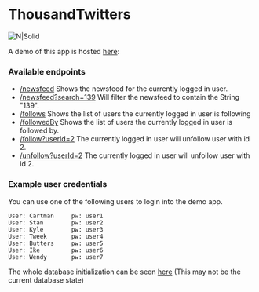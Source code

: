 # ThousandTwitters

![N|Solid](https://cdn3.tnwcdn.com/wp-content/blogs.dir/1/files/2015/03/0318_twitter.jpg)

A demo of this app is hosted [here](https://thousandtwitters.herokuapp.com/):
### Available endpoints
* [/newsfeed](https://thousandtwitters.herokuapp.com/newsfeed) Shows the newsfeed for the currently logged in user.
* [/newsfeed?search=139](https://thousandtwitters.herokuapp.com/newsfeed?search=139) Will filter the newsfeed to contain the String "139".
* [/follows](https://thousandtwitters.herokuapp.com/follows) Shows the list of users the currently logged in user is following
* [/followedBy](https://thousandtwitters.herokuapp.com/followedBy) Shows the list of users the currently logged in user is followed by.
* [/follow?userId=2](https://thousandtwitters.herokuapp.com/follow?userId=2) The currently logged in user will unfollow user with id 2.
* [/unfollow?userId=2](https://thousandtwitters.herokuapp.com/unfollow?userId=2) The currently logged in user will unfollow user with id 2.

### Example user credentials
You can use one of the following users to login into the demo app.
```
User: Cartman     pw: user1
User: Stan        pw: user2
User: Kyle        pw: user3
User: Tweek       pw: user4
User: Butters     pw: user5
User: Ike         pw: user6
User: Wendy       pw: user7
```

The whole database initialization can be seen [here](https://github.com/A1m7331/thousandTwitters/blob/master/src/main/resources/data.sql) (This may not be the current database state)